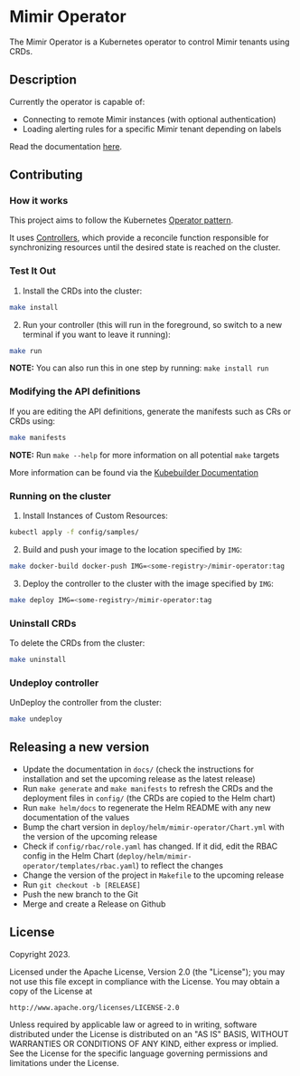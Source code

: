 # Mimir Operator
The Mimir Operator is a Kubernetes operator to control Mimir tenants using CRDs.

## Description
Currently the operator is capable of:
- Connecting to remote Mimir instances (with optional authentication)
- Loading alerting rules for a specific Mimir tenant depending on labels

Read the documentation [here](docs/index.md).

## Contributing

### How it works
This project aims to follow the Kubernetes [Operator pattern](https://kubernetes.io/docs/concepts/extend-kubernetes/operator/).

It uses [Controllers](https://kubernetes.io/docs/concepts/architecture/controller/),
which provide a reconcile function responsible for synchronizing resources until the desired state is reached on the cluster.

### Test It Out
1. Install the CRDs into the cluster:

```sh
make install
```

2. Run your controller (this will run in the foreground, so switch to a new terminal if you want to leave it running):

```sh
make run
```

**NOTE:** You can also run this in one step by running: `make install run`

### Modifying the API definitions
If you are editing the API definitions, generate the manifests such as CRs or CRDs using:

```sh
make manifests
```

**NOTE:** Run `make --help` for more information on all potential `make` targets

More information can be found via the [Kubebuilder Documentation](https://book.kubebuilder.io/introduction.html)

### Running on the cluster
1. Install Instances of Custom Resources:

```sh
kubectl apply -f config/samples/
```

2. Build and push your image to the location specified by `IMG`:

```sh
make docker-build docker-push IMG=<some-registry>/mimir-operator:tag
```

3. Deploy the controller to the cluster with the image specified by `IMG`:

```sh
make deploy IMG=<some-registry>/mimir-operator:tag
```

### Uninstall CRDs
To delete the CRDs from the cluster:

```sh
make uninstall
```

### Undeploy controller
UnDeploy the controller from the cluster:

```sh
make undeploy
```

## Releasing a new version

- Update the documentation in ```docs/``` (check the instructions for installation and set the upcoming release as the latest release)
- Run ```make generate``` and ```make manifests``` to refresh the CRDs and the deployment files in ```config/``` (the CRDs are copied to the Helm chart)
- Run ```make helm/docs``` to regenerate the Helm README with any new documentation of the values
- Bump the chart version in ```deploy/helm/mimir-operator/Chart.yml``` with the version of the upcoming release
- Check if ```config/rbac/role.yaml``` has changed. If it did, edit the RBAC config in the Helm Chart (```deploy/helm/mimir-operator/templates/rbac.yaml```) to reflect the changes
- Change the version of the project in ```Makefile``` to the upcoming release
- Run ```git checkout -b [RELEASE]```
- Push the new branch to the Git
- Merge and create a Release on Github

## License

Copyright 2023.

Licensed under the Apache License, Version 2.0 (the "License");
you may not use this file except in compliance with the License.
You may obtain a copy of the License at

    http://www.apache.org/licenses/LICENSE-2.0

Unless required by applicable law or agreed to in writing, software
distributed under the License is distributed on an "AS IS" BASIS,
WITHOUT WARRANTIES OR CONDITIONS OF ANY KIND, either express or implied.
See the License for the specific language governing permissions and
limitations under the License.

